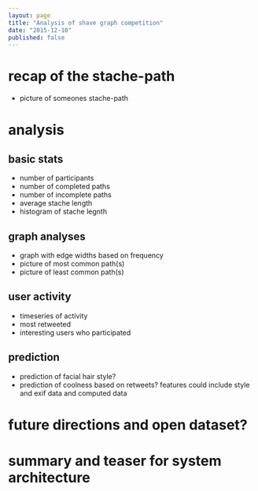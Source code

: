 ```yaml
---
layout: page
title: "Analysis of shave graph competition"
date: "2015-12-10"
published: false
---
```


# recap of the stache-path
* picture of someones stache-path

# analysis

## basic stats
* number of participants
* number of completed paths
* number of incomplete paths
* average stache length
* histogram of stache legnth

## graph analyses
* graph with edge widths based on frequency
* picture of most common path(s)
* picture of least common path(s)

## user activity
* timeseries of activity
* most retweeted
* interesting users who participated

## prediction
* prediction of facial hair style?
* prediction of coolness based on retweets? features could include style and exif data and computed data

# future directions and open dataset?

# summary and teaser for system architecture
